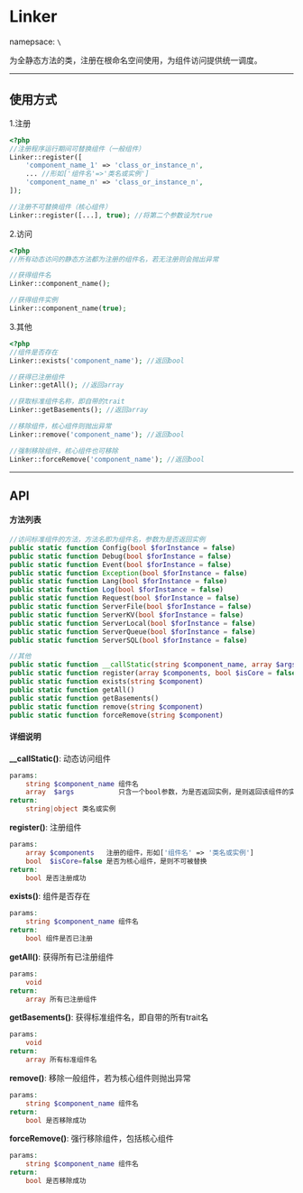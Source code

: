 # Linker
namepsace: `\`

为全静态方法的类，注册在根命名空间使用，为组件访问提供统一调度。

---



## 使用方式

1.注册

~~~php
<?php
//注册程序运行期间可替换组件（一般组件）
Linker::register([
	'component_name_1' => 'class_or_instance_n',
	... //形如['组件名'=>'类名或实例']
	'component_name_n' => 'class_or_instance_n',
]);

//注册不可替换组件（核心组件）
Linker::register([...], true); //将第二个参数设为true
~~~


2.访问

~~~php
<?php
//所有动态访问的静态方法都为注册的组件名，若无注册则会抛出异常

//获得组件名
Linker::component_name();

//获得组件实例
Linker::component_name(true);
~~~

3.其他

~~~php
<?php
//组件是否存在
Linker::exists('component_name'); //返回bool

//获得已注册组件
Linker::getAll(); //返回array

//获取标准组件名称，即自带的trait
Linker::getBasements(); //返回array

//移除组件，核心组件则抛出异常
Linker::remove('component_name'); //返回bool

//强制移除组件，核心组件也可移除
Linker::forceRemove('component_name'); //返回bool
~~~

---



## API

#### 方法列表
~~~php
//访问标准组件的方法，方法名即为组件名，参数为是否返回实例
public static function Config(bool $forInstance = false)
public static function Debug(bool $forInstance = false)
public static function Event(bool $forInstance = false)
public static function Exception(bool $forInstance = false)
public static function Lang(bool $forInstance = false)
public static function Log(bool $forInstance = false)
public static function Request(bool $forInstance = false)
public static function ServerFile(bool $forInstance = false)
public static function ServerKV(bool $forInstance = false)
public static function ServerLocal(bool $forInstance = false)
public static function ServerQueue(bool $forInstance = false)
public static function ServerSQL(bool $forInstance = false)

//其他
public static function __callStatic(string $component_name, array $args)
public static function register(array $components, bool $isCore = false)
public static function exists(string $component)
public static function getAll()
public static function getBasements()
public static function remove(string $component)
public static function forceRemove(string $component)
~~~

#### 详细说明

**__callStatic()**: 动态访问组件
```php
params:
	string $component_name 组件名
	array  $args           只含一个bool参数，为是否返回实例，是则返回该组件的实例，否则返回该组件类名
return:
	string|object 类名或实例
```

**register()**: 注册组件
```php
params:
	array $components   注册的组件，形如['组件名' => '类名或实例']
	bool  $isCore=false 是否为核心组件，是则不可被替换
return:
	bool 是否注册成功
```

**exists()**: 组件是否存在
```php
params:
	string $component_name 组件名
return:
	bool 组件是否已注册
```

**getAll()**: 获得所有已注册组件
```php
params:
	void
return:
	array 所有已注册组件
```

**getBasements()**: 获得标准组件名，即自带的所有trait名
```php
params:
	void
return:
	array 所有标准组件名
```

**remove()**: 移除一般组件，若为核心组件则抛出异常
```php
params:
	string $component_name 组件名
return:
	bool 是否移除成功
```

**forceRemove()**: 强行移除组件，包括核心组件
```php
params:
	string $component_name 组件名
return:
	bool 是否移除成功
```